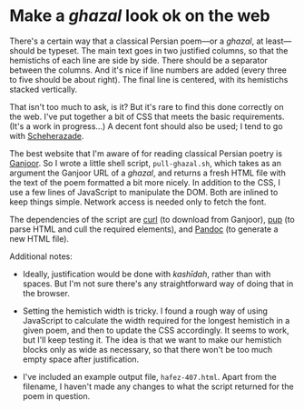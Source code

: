 # Make a _ghazal_ look ok on the web

There's a certain way that a classical Persian poem—or a _ghazal_, at least—should be typeset. The main text goes in two justified columns, so that the hemistichs of each line are side by side. There should be a separator between the columns. And it's nice if line numbers are added (every three to five should be about right). The final line is centered, with its hemistichs stacked vertically.

That isn't too much to ask, is it? But it's rare to find this done correctly on the web. I've put together a bit of CSS that meets the basic requirements. (It's a work in progress…) A decent font should also be used; I tend to go with [Scheherazade](https://fonts.google.com/specimen/Scheherazade).

The best website that I'm aware of for reading classical Persian poetry is [Ganjoor](https://ganjoor.net/). So I wrote a little shell script, `pull-ghazal.sh`, which takes as an argument the Ganjoor URL of a _ghazal_, and returns a fresh HTML file with the text of the poem formatted a bit more nicely. In addition to the CSS, I use a few lines of JavaScript to manipulate the DOM. Both are inlined to keep things simple. Network access is needed only to fetch the font.

The dependencies of the script are [curl](https://github.com/curl/curl) (to download from Ganjoor), [pup](https://github.com/ericchiang/pup) (to parse HTML and cull the required elements), and [Pandoc](https://github.com/jgm/pandoc) (to generate a new HTML file).

Additional notes:

- Ideally, justification would be done with _kashīdah_, rather than with spaces. But I'm not sure there's any straightforward way of doing that in the browser.

- Setting the hemistich width is tricky. I found a rough way of using JavaScript to calculate the width required for the longest hemistich in a given poem, and then to update the CSS accordingly. It seems to work, but I'll keep testing it. The idea is that we want to make our hemistich blocks only as wide as necessary, so that there won't be too much empty space after justification.

- I've included an example output file, `hafez-407.html`. Apart from the filename, I haven't made any changes to what the script returned for the poem in question.
